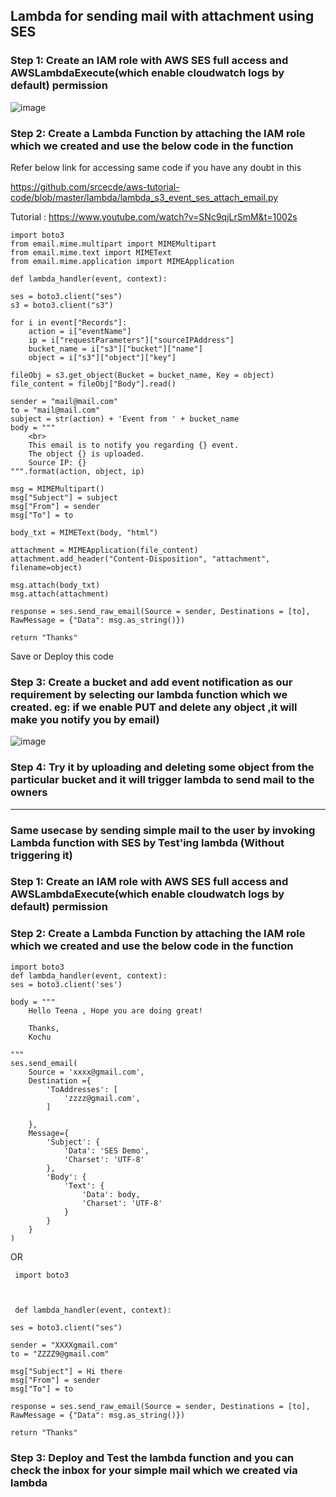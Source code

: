 ## Lambda for sending mail with attachment using SES 

### Step 1: Create an IAM role with AWS SES full access and AWSLambdaExecute(which enable cloudwatch logs by default) permission

![image](https://user-images.githubusercontent.com/54981984/96745972-51285100-13e4-11eb-87a2-0368b09f5015.png)

### Step 2: Create a Lambda Function by attaching the IAM role which we created and use the below code in the function
     
  Refer below link for accessing same code if you have any doubt in this 
      
  https://github.com/srcecde/aws-tutorial-code/blob/master/lambda/lambda_s3_event_ses_attach_email.py
  
  Tutorial : https://www.youtube.com/watch?v=SNc9qjLrSmM&t=1002s
      
    import boto3
    from email.mime.multipart import MIMEMultipart
    from email.mime.text import MIMEText
    from email.mime.application import MIMEApplication

    def lambda_handler(event, context):
    
    ses = boto3.client("ses")
    s3 = boto3.client("s3")

    for i in event["Records"]:
        action = i["eventName"]
        ip = i["requestParameters"]["sourceIPAddress"]
        bucket_name = i["s3"]["bucket"]["name"]
        object = i["s3"]["object"]["key"]

    fileObj = s3.get_object(Bucket = bucket_name, Key = object)
    file_content = fileObj["Body"].read()

    sender = "mail@mail.com"
    to = "mail@mail.com"
    subject = str(action) + 'Event from ' + bucket_name
    body = """
        <br>
        This email is to notify you regarding {} event.
        The object {} is uploaded.
        Source IP: {}
    """.format(action, object, ip)

    msg = MIMEMultipart()
    msg["Subject"] = subject
    msg["From"] = sender
    msg["To"] = to

    body_txt = MIMEText(body, "html")

    attachment = MIMEApplication(file_content)
    attachment.add_header("Content-Disposition", "attachment", filename=object)

    msg.attach(body_txt)
    msg.attach(attachment)

    response = ses.send_raw_email(Source = sender, Destinations = [to], RawMessage = {"Data": msg.as_string()})
    
    return "Thanks"
    
  Save or Deploy this code 
    
 ### Step 3: Create a bucket and add event notification as our requirement by selecting our lambda function which we created. eg: if we enable PUT and delete any object ,it will make you notify you by email)
 
 ![image](https://user-images.githubusercontent.com/54981984/96747909-80d85880-13e6-11eb-9d2b-c266302c7bc4.png)
 
 ### Step 4: Try it by uploading and deleting some object from the particular bucket and it will trigger lambda to send mail to the owners
 
 -------------------------------------------------------------------------------------------------------------------------------------------------------------
 
 ### Same usecase by sending simple mail to the user by invoking Lambda function with SES by Test'ing lambda (Without triggering it)
 
 ### Step 1: Create an IAM role with AWS SES full access and AWSLambdaExecute(which enable cloudwatch logs by default) permission
 
 ### Step 2: Create a Lambda Function by attaching the IAM role which we created and use the below code in the function
 
    import boto3
    def lambda_handler(event, context):
    ses = boto3.client('ses')

    body = """
        Hello Teena , Hope you are doing great!
 
        Thanks,
        Kochu
     
    """
    ses.send_email(
        Source = 'xxxx@gmail.com',
        Destination ={
            'ToAddresses': [
                'zzzz@gmail.com',
            ]
        
        },
        Message={ 
            'Subject': {
                'Data': 'SES Demo',
                'Charset': 'UTF-8'
            },
            'Body': {
                'Text': {
                    'Data': body,
                    'Charset': 'UTF-8'
                }
            }
        }
    )
    
  OR
  
  
 
     import boto3

 

     def lambda_handler(event, context):
    
    ses = boto3.client("ses")
       
    sender = "XXXXgmail.com"
    to = "ZZZZ9@gmail.com"
    
    msg["Subject"] = Hi there
    msg["From"] = sender
    msg["To"] = to
    
    response = ses.send_raw_email(Source = sender, Destinations = [to], RawMessage = {"Data": msg.as_string()})
    
    return "Thanks"
    
   ### Step 3: Deploy and Test the lambda function and you can check the inbox for your simple mail which we created via lambda
    
